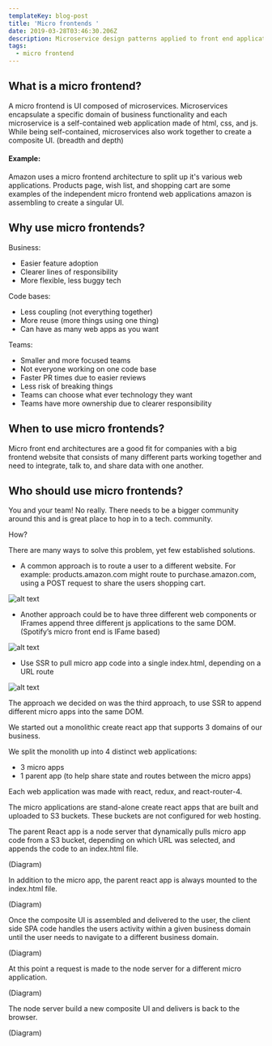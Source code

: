 ```yaml
---
templateKey: blog-post
title: 'Micro frontends '
date: 2019-03-28T03:46:30.206Z
description: Microservice design patterns applied to front end applications.
tags:
  - micro frontend
---
```

## What is a micro frontend?

A micro frontend is UI composed of microservices. Microservices encapsulate a specific domain of business functionality and each microservice is a self-contained web application made of html, css, and js. While being self-contained, microservices also work together to create a composite UI. (breadth and depth)

#### Example:

Amazon uses a micro frontend architecture to split up it's various web applications. Products page, wish list, and shopping cart are some examples of the independent micro frontend web applications amazon is assembling to create a singular UI.

## Why use micro frontends?

Business:

* Easier feature adoption
* Clearer lines of responsibility
* More flexible, less buggy tech 

Code bases:

* Less coupling (not everything together)
* More reuse (more things using one thing)
* Can have as many web apps as you want

Teams:

* Smaller and more focused teams
* Not everyone working on one code base
* Faster PR times due to easier reviews
* Less risk of breaking things
* Teams can choose what ever technology they want
* Teams have more ownership due to clearer responsibility

## When to use micro frontends?

Micro front end architectures are a good fit for companies with a big frontend website that consists of many different parts working together and need to integrate, talk to, and share data with one another.

## Who should use micro frontends?

You and your team! No really. There needs to be a bigger community around this and is great place to hop in to a tech. community.

How?

There are many ways to solve this problem, yet few established solutions. 

* A common approach is to route a user to a different website. For example: products.amazon.com might route to purchase.amazon.com, using a POST request to share the users shopping cart. 

![alt text](https://i.ibb.co/tMchN7w/Screen-Shot-2019-03-27-at-11-56-09-PM.png)

* Another approach could be to have three different web components or IFrames append three different js applications to the same DOM. (Spotify’s micro front end is IFame based)

![alt text](https://i.ibb.co/mvGtDMc/Screen-Shot-2019-03-28-at-12-07-15-AM.png)

* Use SSR to pull micro app code into a single index.html, depending on a URL route

![alt text](https://i.ibb.co/L56fqB1/Screen-Shot-2019-03-28-at-12-28-51-AM.png)

The approach we decided on was the third approach, to use SSR to append different micro apps into the same DOM.

We started out a monolithic create react app that supports 3 domains of our business. 

We split the monolith up into 4 distinct web applications:

* 3 micro apps
* 1 parent app (to help share state and routes between the micro apps)

Each web application was made with react, redux, and react-router-4.

The micro applications are stand-alone create react apps that are built and uploaded to S3 buckets. These buckets are not configured for web hosting.

The parent React app is a node server that dynamically pulls micro app code from a S3 bucket, depending on which URL was selected, and appends the code to an index.html file. 

(Diagram)

In addition to the micro app, the parent react app is always mounted to the index.html file. 

(Diagram)

Once the composite UI is assembled and delivered to the user, the client side SPA code handles the users activity within a given business domain until the user needs to navigate to a different business domain. 

(Diagram)

At this point a request is made to the node server for a different micro application.

(Diagram)

The node server build a new composite UI and delivers is back to the browser.

(Diagram)
